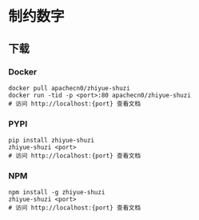 # 制约数字

## 下载

### Docker

```
docker pull apachecn0/zhiyue-shuzi
docker run -tid -p <port>:80 apachecn0/zhiyue-shuzi
# 访问 http://localhost:{port} 查看文档
```

### PYPI

```
pip install zhiyue-shuzi
zhiyue-shuzi <port>
# 访问 http://localhost:{port} 查看文档
```

### NPM

```
npm install -g zhiyue-shuzi
zhiyue-shuzi <port>
# 访问 http://localhost:{port} 查看文档
```